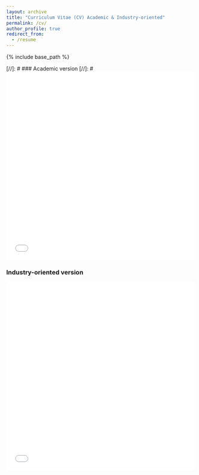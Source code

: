 ```yaml
---
layout: archive
title: "Curriculum Vitae (CV) Academic & Industry-oriented"
permalink: /cv/
author_profile: true
redirect_from:
  - /resume
---
```


{% include base_path %}

[//]: # ### Academic version
[//]: # <embed src="{{ site.baseurl }}/files/CV_Loukas.pdf" width="500" height="500" type='application/pdf'>

### Industry-oriented version
<embed src="{{ site.baseurl }}/files/CV_industry.pdf" width="500" height="500" type='application/pdf'>
